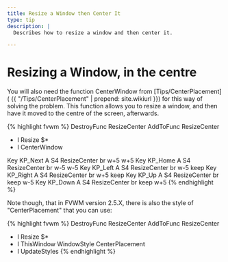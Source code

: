 ```yaml
---
title: Resize a Window then Center It
type: tip
description: |
  Describes how to resize a window and then center it.

---
```


# Resizing a Window, in the centre

You will also need the function CenterWindow from [Tips/CenterPlacement](
{{ "/Tips/CenterPlacement" | prepend: site.wikiurl }})
for this way of solving the problem.  This function allows you to resize a
window, and then have it moved to the centre of the screen, afterwards.

{% highlight fvwm %}
DestroyFunc ResizeCenter
AddToFunc ResizeCenter
+ I Resize $*
+ I CenterWindow

Key KP_Next A S4 ResizeCenter br w+5 w+5
Key KP_Home A S4 ResizeCenter br w-5 w-5
Key KP_Left A S4 ResizeCenter br w-5 keep
Key KP_Right A S4 ResizeCenter br w+5 keep
Key KP_Up A S4 ResizeCenter br keep w-5
Key KP_Down A S4 ResizeCenter br keep w+5
{% endhighlight %}

Note though, that in FVWM version 2.5.X, there is also the style of "CenterPlacement" that you can use:

{% highlight fvwm %}
DestroyFunc ResizeCenter
AddToFunc ResizeCenter
+ I Resize $*
+ I ThisWindow WindowStyle CenterPlacement
+ I UpdateStyles
{% endhighlight %}

